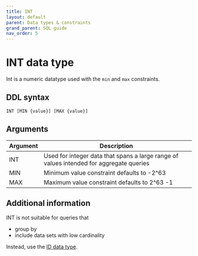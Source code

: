 ```yaml
---
title: INT
layout: default
parent: Data types & constraints
grand_parent: SQL guide
nav_order: 5
---
```


# INT data type

Int is a numeric datatype used with the `min` and `max` constraints.

## DDL syntax

```
INT [MIN {value}] [MAX {value}]
```

## Arguments

| Argument | Description |
|---|---|
| INT | Used for integer data that spans a large range of values intended for aggregate queries |
| MIN | Minimum value constraint defaults to -2^63 |
| MAX | Maximum value constraint defaults to 2^63 -1 |

## Additional information

INT is not suitable for queries that
* group by
* include data sets with low cardinality

Instead, use the [ID data type](/docs/sql-guide/data-types/data-type-id).
